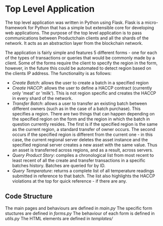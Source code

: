 # Top Level Application

The top level application was written in Python using Flask. Flask is a micro-framework for Python that has a simple but extensible core for developing web applications. The purpose of the top level application is to pass communications between Productchain clients and all the shards of the network. It acts as an abstraction layer from the blockchain network.

The application is fairly simple and features 5 different forms - one for each of the types of transactions or queries that would be commonly made by a client. Some of the forms require the client to specify the region in the form, however, in the future this could be automated to detect region based on the clients IP address. The functionality is as follows:


- *Create Batch*: allows the user to create a batch in a specified region
- *Create HACCP*: allows the user to define a HACCP contract (currently only 'meat' or 'milk'). This is not region specific and creates the HACCP in every shard of the network.
- *Transfer Batch*: allows a user to transfer an existing batch between different owners (such as in the case of a batch purchase). This specifies a region. There are two things that can happen depending on the specified region on the form and the region in which the batch in question currently resides. The first is if the specified region is the same as the current region, a standard transfer of owner occurs. The second occurs if the specified region is different from the current one - in this case, the current regional server deletes the asset instance and the specified regional server creates a new asset with the same value. Thus an asset is transferred across regions, and as a result, across servers.
- *Query Product Story*: compiles a chronological list from most recent to least recent of all the create and transfer transactions in a specific batches history. Batches are queried for by ID.
- *Query Temperature*: returns a complete list of all temperature readings submitted in reference to that batch. The list also highlights the HACCP violations at the top for quick reference - if there are any.

## Code Structure

The main pages and behaviours are defined in *main.py*
The specific form stuctures are defined in *forms.py*
The behaviour of each form is defined in *utils.py*
The HTML elements are defined in *templates/*